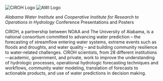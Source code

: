 ![CIROH Logo](https://ciroh.ua.edu/wp-content/uploads/2022/08/CIROHLogo_200x200.png)
![AWI Logo](https://ciroh.ua.edu/wp-content/uploads/2022/10/AWI_logo-1024x142-1-768x107.png)

*Alabama Water Institute* and *Cooperative Institute for Research to Operations in Hydrology* Conference Presentations and Posters

CIROH, a partnership between NOAA and The University of Alabama, is a national consortium committed to advancing water prediction – the forecasting of streamflow entering water systems, extreme events such as floods and droughts, and water quality – and building community resilience to water-related challenges. CIROH scientists, from 28 different institutions—academic, government, and private, work to improve the understanding of hydrologic processes, operational hydrologic forecasting techniques and workflows, community water modeling, translation of forecasts to actionable products, and use of water predictions in decision making.



